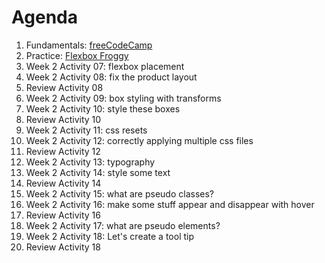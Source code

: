 # Agenda

1. Fundamentals: [freeCodeCamp](https://www.freecodecamp.org/learn/responsive-web-design/)
1. Practice: [Flexbox Froggy](https://flexboxfroggy.com/)
1. Week 2 Activity 07: flexbox placement
1. Week 2 Activity 08: fix the product layout
1. Review Activity 08
1. Week 2 Activity 09: box styling with transforms
1. Week 2 Activity 10: style these boxes
1. Review Activity 10
1. Week 2 Activity 11: css resets
1. Week 2 Activity 12: correctly applying multiple css files
1. Review Activity 12
1. Week 2 Activity 13: typography
1. Week 2 Activity 14: style some text
1. Review Activity 14
1. Week 2 Activity 15: what are pseudo classes?
1. Week 2 Activity 16: make some stuff appear and disappear with hover
1. Review Activity 16
1. Week 2 Activity 17: what are pseudo elements?
1. Week 2 Activity 18: Let's create a tool tip
1. Review Activity 18
